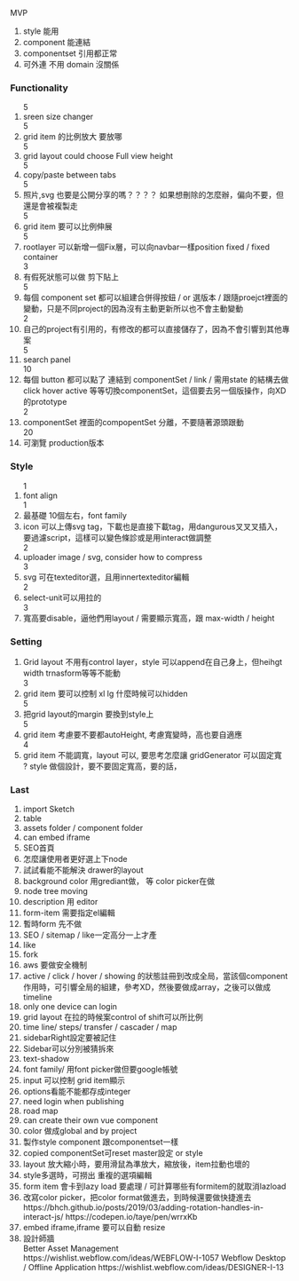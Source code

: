 MVP

1. style 能用
2. component 能連結
3. componentset 引用都正常
4. 可外連 不用 domain 沒關係

### Functionality

<ol>
5<li>sreen size changer</li>
5<li>grid item 的比例放大 要放哪</li>
5<li>grid layout could choose Full view height</li>
5<li>copy/paste between tabs</li>
5<li>照片,svg 也要是公開分享的嗎？？？？ 如果想刪除的怎麼辦，偏向不要，但還是會被複製走</li>
5<li>grid item 要可以比例伸展</li> 
5<li>rootlayer 可以新增一個Fix層，可以向navbar一樣position fixed / fixed container</li> 
3<li>有假死狀態可以做 剪下貼上</li>
5<li>每個 component set 都可以組建合併得按鈕  / or 選版本 / 跟隨proejct裡面的變動，只是不同project的因為沒有主動更新所以也不會主動變動</li>
2<li>自己的project有引用的，有修改的都可以直接儲存了，因為不會引響到其他專案</li>
5<li>search panel</li>
10<li>每個 button 都可以點了 連結到 componentSet / link / 需用state 的結構去做 click hover active 等等切換componentSet，這個要去另一個版操作，向XD的prototype</li>
2<li>componentSet 裡面的compopentSet 分離，不要隨著源頭跟動</li>
20<li>可瀏覽 production版本</li>
</ol>

### Style

<ol>
1<li>font align</li>
1<li>最基礎 10個左右，font family</li>
<li>icon 可以上傳svg tag，下載也是直接下載tag，用dangurous叉叉叉插入，要過濾script，這樣可以變色條診或是用interact做調整</li>
2<li>uploader image / svg, consider how to compress</li>
3<li>svg 可在texteditor選，且用innertexteditor編輯</li>
2<li>select-unit可以用拉的</li>
3<li>寬高要disable，逼他們用layout / 需要顯示寬高，跟 max-width / height</li>
</ol>

### Setting

<ol>
<li>Grid layout 不用有control layer，style 可以append在自己身上，但heihgt width trnasform等等不能動</li>
3<li>grid item 要可以控制 xl lg 什麼時候可以hidden</li>
5<li>把grid layout的margin 要換到style上</li>
5<li>grid item 考慮要不要都autoHeight, 考慮寬變時，高也要自適應</li>
4<li>grid item 不能調寬，layout 可以, 要思考怎麼讓 gridGenerator 可以固定寬</li> ? style 做個設計，要不要固定寬高，要的話，
</ol>

### Last

<ol>
<li>import Sketch</li>
<li>table</li>
<li>assets folder / component folder</li>
<li>can embed iframe</li>
<li>SEO首頁</li>
<li>怎麼讓使用者更好選上下node</li>
<li>試試看能不能解決 drawer的layout</li>
<li>background color 用grediant做， 等 color picker在做</li>
<li>node tree moving</li>
<li>description 用 editor</li>
<li>form-item 需要指定el編輯</li>
<li>暫時form 先不做</li>
<li>SEO / sitemap / like一定高分一上才產</li>
<li>like</li>
<li>fork</li>
<li>aws 要做安全機制</li>
<li>active / click / hover / showing 的狀態註冊到改成全局，當該個component作用時，可引響全局的組建，參考XD，然後要做成array，之後可以做成timeline</li>
<li>only one device can login</li>
<li>grid layout 在拉的時候案control of shift可以所比例</li>
<li>time line/ steps/ transfer / cascader / map </li>
<li>sidebarRight設定要被記住</li>
<li>Sidebar可以分別被猜拆來</li>
<li>text-shadow</li>
<li>font family/ 用font picker做但要google帳號</li>
<li>input 可以控制 grid item顯示</li>
<li>options看能不能都存成integer</li>
<li>need login when publishing </li>
<li>road map</li>
<li>can create their own vue component</li>
<li>color 做成global and by project</li>
<li>製作style component 跟componentset一樣</li>
<li>copied componentSet可reset master設定 or style</li>
<li>layout 放大縮小時，要用滑鼠為準放大，縮放後，item拉動也壞的</li>
<li>style多選時，可撈出 重複的選項編輯</li>
<li>form item 會卡到lazy load 要處理 / 可計算哪些有formitem的就取消lazload</li>
<li>改寫color picker，把color format做進去，到時候還要做快捷進去</li>
https://bhch.github.io/posts/2019/03/adding-rotation-handles-in-interact-js/
https://codepen.io/taye/pen/wrrxKb
<li>embed iframe,iframe 要可以自動 resize</li>
<li>設計師牆</li>
Better Asset Management https://wishlist.webflow.com/ideas/WEBFLOW-I-1057
Webflow Desktop / Offline Application https://wishlist.webflow.com/ideas/DESIGNER-I-13
</ol>
